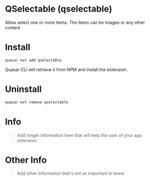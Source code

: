 QSelectable (qselectable)
===


Allow select one or more items. The items can be images or any other content

# Install
```bash
quasar ext add qselectable
```
Quasar CLI will retrieve it from NPM and install the extension.


# Uninstall
```bash
quasar ext remove qselectable
```

# Info
> Add longer information here that will help the user of your app extension.

# Other Info
> Add other information that's not as important to know

